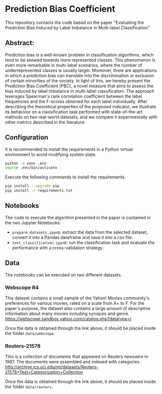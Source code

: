# Prediction Bias Coefficient

This repository contains the code based on the paper "Evaluating the Prediction Bias Induced by Label Imbalance in Multi-label Classification". 

## Abstract:
Prediction bias is a well-known problem in classification algorithms, which tend to be skewed towards more represented classes. This phenomenon is even more remarkable in multi-label scenarios, where the number of underrepresented classes is usually larger. Moreover, there are applications in which a prediction bias can translate into the discrimination or exclusion of certain minorities of the society. In light of this, we hereby present the Prediction Bias Coefficient (PBC), a novel measure that aims to assess the bias induced by label imbalance in multi-label classification. The approach leverages Spearman's rank correlation coefficient between the label frequencies and the F-scores obtained for each label individually. After describing the theoretical properties of the proposed indicator, we illustrate its behaviour on a classification task performed with state-of-the-art methods on two real-world datasets, and we compare it experimentally with other metrics described in the literature.

## Configuration

It is recommended to install the requirements in a Python virtual environment to avoid modifying system state. 
```bash
python -m venv .env
source .env/bin/activate

```
Execute the following commands to install the requirements.
```bash
pip install --upgrade pip
pip install -r requirements.txt
```

## Notebooks

The code to execute the algorithm presented in the paper is contained in the two Jupyter Notebooks:
- ``prepare_datasets.ipynb``:  extract the data from the selected dataset, convert it into a Pandas dataframe and save it into a csv file.
- ``text_classification.ipynb``: run the classification task and evaluate the performance with a cross-validation strategy.

## Data

The notebooks can be executed on two different datasets.

### Webscope R4
This dataset contains a small sample of the Yahoo! Movies community's preferences for various movies, rated on a scale from A+ to F. For the paper's purpose, the dataset also contains a large amount of descriptive information about many movies including synopsis and genre.
https://webscope.sandbox.yahoo.com/catalog.php?datatype=r

Once the data is obtained through the link above, it should be placed inside the folder ``data/webscope``.

### Reuters-21578
This is a collection of documents that appeared on Reuters newswire in 1987. The documents were assembled and indexed with categories.
http://archive.ics.uci.edu/ml/datasets/Reuters-21578+Text+Categorization+Collection

Once the data is obtained through the link above, it should be placed inside the folder ``data/reuters``.
